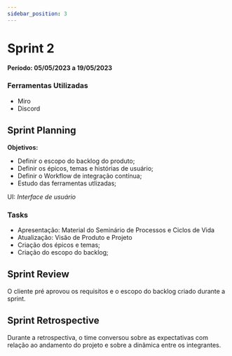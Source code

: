 ```yaml
---
sidebar_position: 3
---
```


# Sprint 2

**Período: 05/05/2023 a 19/05/2023**

### Ferramentas Utilizadas
- Miro
- Discord

## Sprint Planning

**Objetivos:** 
- Definir o escopo do backlog do produto; 
- Definir os épicos, temas e histórias de usuário;
- Definir o Workflow de integração contínua;
- Estudo das ferramentas utlizadas;

UI: *Interface de usuário*

### Tasks

- Apresentação: Material do Seminário de Processos e Ciclos de Vida
- Atualização: Visão de Produto e Projeto
- Criação dos épicos e temas;
- Criação do escopo do backlog;


## Sprint Review

O cliente pré aprovou os requisitos e o escopo do backlog criado durante a sprint.

## Sprint Retrospective

Durante a retrospectiva, o time conversou sobre as expectativas com relação ao andamento do projeto e sobre a dinâmica entre os integrantes.
